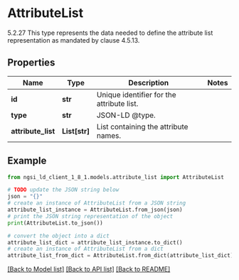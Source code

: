 # AttributeList

5.2.27 This type represents the data needed to define the attribute list representation as mandated by clause 4.5.13. 

## Properties

Name | Type | Description | Notes
------------ | ------------- | ------------- | -------------
**id** | **str** | Unique identifier for the attribute list.  | 
**type** | **str** | JSON-LD @type.  | 
**attribute_list** | **List[str]** | List containing the attribute names.  | 

## Example

```python
from ngsi_ld_client_1_8_1.models.attribute_list import AttributeList

# TODO update the JSON string below
json = "{}"
# create an instance of AttributeList from a JSON string
attribute_list_instance = AttributeList.from_json(json)
# print the JSON string representation of the object
print(AttributeList.to_json())

# convert the object into a dict
attribute_list_dict = attribute_list_instance.to_dict()
# create an instance of AttributeList from a dict
attribute_list_from_dict = AttributeList.from_dict(attribute_list_dict)
```
[[Back to Model list]](../README.md#documentation-for-models) [[Back to API list]](../README.md#documentation-for-api-endpoints) [[Back to README]](../README.md)


